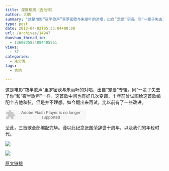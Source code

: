 ```yaml
---
title: 深情相拥（吉他谱）
author: 大鹏
summary: "这是电影“夜半歌声”里罗密欧与朱丽叶的对唱，出自“宠爱”专辑。同“一辈子失去了你”和“夜半歌声”一样，这首歌中间也有好几次变调，十年前曾试图给这首歌编配个吉他和弦，但是并不理想。如今翻出来再试，比以前有了一些改进。"
type: post
date: 2013-04-02T05:35:04+00:00
url: /archives/14947
duoshuo_thread_id:
  - 1360835854884405561
views:
  - 37
categories:
  - 未分类
tags:
  - 吉他

---
```

这是电影“夜半歌声”里罗密欧与朱丽叶的对唱，出自“宠爱”专辑。同“一辈子失去了你”和“夜半歌声”一样，这首歌中间也有好几次变调，十年前曾试图给这首歌编配个吉他和弦，但是并不理想。如今翻出来再试，比以前有了一些改进。
  


<embed src="http://www.xiami.com/widget/0_377409/singlePlayer.swf" type="application/x-shockwave-flash" width="257" height="33" wmode="transparent">
</embed>

至此，三首歌全部编配完毕。谨以此纪念张国荣辞世十周年，以及我们的年轻时代。

![][1]

![][2]

 [1]: https://joaxea.blu.livefilestore.com/y1pu02BgzNWRafg00EniLxfBbbiSfA5J87iasSBlR3uadJCKF5OFKVelSdFLmefZ9b07BafnxNVoZ-269CDEJfEQQi5EnrY35OK/2013-04-01_Guitar_shenqingxiangyong1.png
 [2]: https://ipaxea.blu.livefilestore.com/y1ph8Wt3EPLS11Js6dA6IAcyZDYCGzaXyuS0geWGX5G8qIe8dyvBpreaJtxj9K1UAJGq4xBhvGM5y9AlvAsnZo9jREkgT_aQiOx/2013-04-01_Guitar_shenqingxiangyong2.png

[原文链接](http://dapengde.com/archives/14947)

